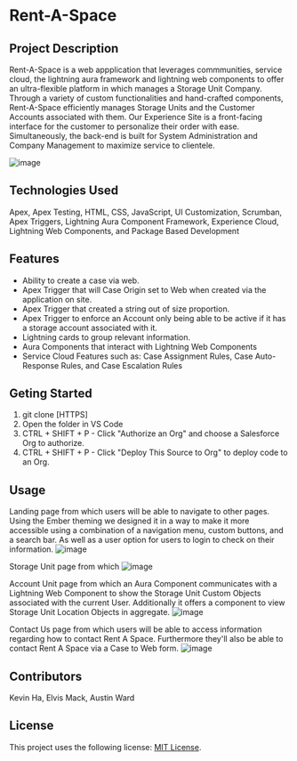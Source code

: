 # Rent-A-Space

## Project Description

Rent-A-Space is a web appplication that leverages commmunities, service cloud, the lightning aura framework and lightning web components to offer an ultra-flexible platform in which manages a Storage Unit Company. Through a variety of custom functionalities and hand-crafted components, Rent-A-Space efficiently manages Storage Units and the Customer Accounts associated with them. Our Experience Site is a front-facing interface for the customer to personalize their order with ease. Simultaneously, the back-end is built for System Administration and Company Management to maximize service to clientele. 

![image](https://user-images.githubusercontent.com/29414102/147262867-fbe59d4c-113a-4b32-bf2d-0bc6b5f6970d.png)


## Technologies Used

Apex, Apex Testing, HTML, CSS, JavaScript, UI Customization, Scrumban, Apex Triggers, Lightning Aura Component Framework, Experience Cloud, Lightning Web Components, and Package Based Development

## Features

- Ability to create a case via web.
- Apex Trigger that will Case Origin set to Web when created via the application on site.
- Apex Trigger that created a string out of size proportion.
- Apex Trigger to enforce an Account only being able to be active if it has a storage account associated with it.
- Lightning cards to group relevant information.
- Aura Components that interact with Lightning Web Components
- Service Cloud Features such as: Case Assignment Rules, Case Auto-Response Rules, and Case Escalation Rules



## Geting Started
1. git clone [HTTPS]
2. Open the folder in VS Code
3. CTRL + SHIFT + P - Click "Authorize an Org" and choose a Salesforce Org to authorize.
4. CTRL + SHIFT + P - Click "Deploy This Source to Org" to deploy code to an Org.
  
  ## Usage
  Landing page from which users will be able to navigate to other pages. Using the Ember theming we designed it in a way to make it more accessible using a combination of a navigation menu, custom buttons, and a search bar. As well as a user option for users to login to check on their information.
![image](https://user-images.githubusercontent.com/29414102/147257825-f40b0940-709d-475c-be9f-ac56f3c54a21.png)

Storage Unit page from which
![image](https://user-images.githubusercontent.com/29414102/147257944-c28e3d50-10b6-4d4d-bb41-c7755b161fcc.png)

Account Unit page from which an Aura Component communicates with a Lightning Web Component to show the Storage Unit Custom Objects associated with the current User. Additionally it offers a component to view Storage Unit Location Objects in aggregate.
![image](https://user-images.githubusercontent.com/29414102/147258004-ef5f8c36-4728-4b2f-889d-3d4b20cb8217.png)

Contact Us page from which users will be able to access information regarding how to contact Rent A Space. Furthermore they'll also be able to contact Rent A Space via a Case to Web form.
![image](https://user-images.githubusercontent.com/29414102/147258041-33096516-0477-435c-bf5c-9cbb0fdc99b7.png)

  ## Contributors
  Kevin Ha, Elvis Mack, Austin Ward

  ## License
This project uses the following license: [MIT License](https://choosealicense.com/licenses/mit/).
